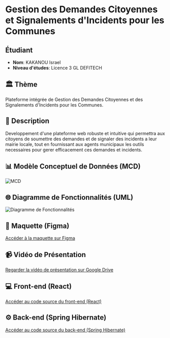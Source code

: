 # Gestion des Demandes Citoyennes et Signalements d'Incidents pour les Communes

## Étudiant

- **Nom**: KAKANOU Israel
- **Niveau d'études**: Licence 3 GL DEFITECH

## 🏛️ Thème

Plateforme intégrée de Gestion des Demandes Citoyennes et des Signalements d'Incidents pour les Communes.

## 📝 Description

Developpement d'une plateforme web robuste et intuitive qui permettra aux citoyens de soumettre des demandes et de signaler des incidents a leur mairie locale, tout en fournissant aux agents municipaux les outils necessaires pour gerer efficacement ces demandes et incidents.

## 📊 Modèle Conceptuel de Données (MCD)

![MCD](lien_image_mcd)

## 🌐 Diagramme de Fonctionnalités (UML)

![Diagramme de Fonctionnalités](lien_image_diagramme_fonctionnalites)

## 🎨 Maquette (Figma)

[Accéder à la maquette sur Figma](https://www.figma.com/file/SMKvEi6h3UtuoSaFSC0egs/Gestion-de-demande-Citoyenne?type=design&node-id=0%3A1&mode=design&t=J66JS4wSwVju6vIg-1)

## 📹 Vidéo de Présentation

[Regarder la vidéo de présentation sur Google Drive](lien_video_drive)

## 💻 Front-end (React)

[Accéder au code source du front-end (React)](https://github.com/Just2sire/citizen_request_management)

## ⚙️ Back-end (Spring Hibernate)

[Accéder au code source du back-end (Spring Hibernate)](lien_back_end_spring_hibernate)

